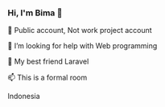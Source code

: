 ### Hi, I'm Bima 👋

💬 Public account, Not work project account

🤔 I’m looking for help with Web programming

👯 My best friend Laravel

📫 This is a formal room


Indonesia
<!--
**Bimamaarschal/Bimamaarschal** is a ✨ _special_ ✨ repository because its `README.md` (this file) appears on your GitHub profile.

Here are some ideas to get you started:

- 🔭 I’m currently working on ...
- 🌱 I’m currently learning ...
- 👯 I’m looking to collaborate on ...
- 🤔 I’m looking for help with ...
- 💬 Ask me about ...
- 📫 How to reach me: ...
- 😄 Pronouns: ...
- ⚡ Fun fact: ...
-->
